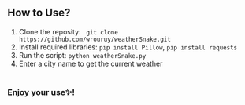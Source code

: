 ## How to Use?
1. Clone the reposity: ```  git clone https://github.com/wrouruy/weatherSnake.git ```
2. Install required libraries: ``` pip install Pillow ```, ``` pip install requests ```
3. Run the script: ``` python weatherSnake.py ```
4. Enter a city name to get the current weather <br><br>
<h3><b>Enjoy your use✨!</b></h3>

